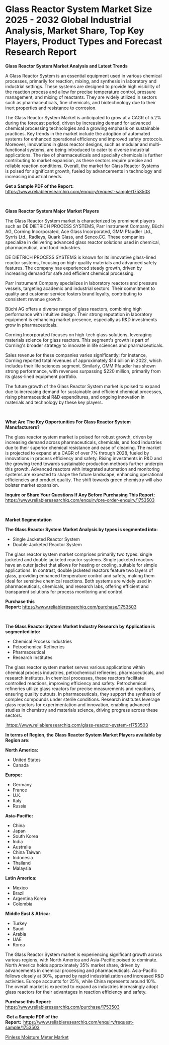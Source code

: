 <p><h1>Glass Reactor System Market Size 2025 - 2032 Global Industrial Analysis, Market Share, Top Key Players, Product Types and Forecast Research Report</h1></p><p><strong>Glass Reactor System Market Analysis and Latest Trends</strong></p>
<p><p>A Glass Reactor System is an essential equipment used in various chemical processes, primarily for reaction, mixing, and synthesis in laboratory and industrial settings. These systems are designed to provide high visibility of the reaction process and allow for precise temperature control, pressure management, and mixing of reactants. They are widely utilized in sectors such as pharmaceuticals, fine chemicals, and biotechnology due to their inert properties and resistance to corrosion.</p><p>The Glass Reactor System Market is anticipated to grow at a CAGR of 5.2% during the forecast period, driven by increasing demand for advanced chemical processing technologies and a growing emphasis on sustainable practices. Key trends in the market include the adoption of automated systems for enhanced operational efficiency and improved safety protocols. Moreover, innovations in glass reactor designs, such as modular and multi-functional systems, are being introduced to cater to diverse industrial applications. The rise of pharmaceuticals and specialty chemicals is further contributing to market expansion, as these sectors require precise and reliable reaction conditions. Overall, the market for Glass Reactor Systems is poised for significant growth, fueled by advancements in technology and increasing industrial needs.</p></p>
<p><strong>Get a Sample PDF of the Report:&nbsp;</strong> <a href="https://www.reliableresearchiq.com/enquiry/request-sample/1753503?utm_campaign=2468&utm_medium=2&utm_source=Github&utm_content=ia&utm_term=18022025&utm_id=glass-reactor-system">https://www.reliableresearchiq.com/enquiry/request-sample/1753503</a></p>
<p>&nbsp;</p>
<p><strong>Glass Reactor System Major Market Players</strong></p>
<p><p>The Glass Reactor System market is characterized by prominent players such as DE DIETRICH PROCESS SYSTEMS, Parr Instrument Company, Büchi AG, Corning Incorporated, Ace Glass Incorporated, GMM Pfaudler Ltd., Syrris Ltd., Radleys, Quark Glass, and Senco.CC. These companies specialize in delivering advanced glass reactor solutions used in chemical, pharmaceutical, and food industries.</p><p>DE DIETRICH PROCESS SYSTEMS is known for its innovative glass-lined reactor systems, focusing on high-quality materials and advanced safety features. The company has experienced steady growth, driven by increasing demand for safe and efficient chemical processing.</p><p>Parr Instrument Company specializes in laboratory reactors and pressure vessels, targeting academic and industrial sectors. Their commitment to quality and customer service fosters brand loyalty, contributing to consistent revenue growth.</p><p>Büchi AG offers a diverse range of glass reactors, combining high performance with intuitive design. Their strong reputation in laboratory equipment is enhancing market presence, especially as R&D investments grow in pharmaceuticals.</p><p>Corning Incorporated focuses on high-tech glass solutions, leveraging materials science for glass reactors. This segment's growth is part of Corning's broader strategy to innovate in life sciences and pharmaceuticals.</p><p>Sales revenue for these companies varies significantly; for instance, Corning reported total revenues of approximately $14 billion in 2022, which includes their life sciences segment. Similarly, GMM Pfaudler has shown strong performance, with revenues surpassing $220 million, primarily from its glass-lined equipment portfolio.</p><p>The future growth of the Glass Reactor System market is poised to expand due to increasing demand for sustainable and efficient chemical processes, rising pharmaceutical R&D expenditures, and ongoing innovation in materials and technology by these key players.</p></p>
<p>&nbsp;</p>
<p><strong>What Are The Key Opportunities For Glass Reactor System Manufacturers?</strong></p>
<p><p>The glass reactor system market is poised for robust growth, driven by increasing demand across pharmaceuticals, chemicals, and food industries due to their superior chemical resistance and ease of cleaning. The market is projected to expand at a CAGR of over 7% through 2028, fueled by innovations in process efficiency and safety. Rising investments in R&D and the growing trend towards sustainable production methods further underpin this growth. Advanced reactors with integrated automation and monitoring systems are expected to shape the future landscape, enhancing operational efficiencies and product quality. The shift towards green chemistry will also bolster market expansion.</p></p>
<p><strong>Inquire or Share Your Questions If Any Before Purchasing This Report:</strong> <a href="https://www.reliableresearchiq.com/enquiry/pre-order-enquiry/1753503?utm_campaign=2468&utm_medium=2&utm_source=Github&utm_content=ia&utm_term=18022025&utm_id=glass-reactor-system">https://www.reliableresearchiq.com/enquiry/pre-order-enquiry/1753503</a></p>
<p>&nbsp;</p>
<p><strong>Market Segmentation</strong></p>
<p><strong>The Glass Reactor System Market Analysis by types is segmented into:</strong></p>
<p><ul><li>Single Jacketed Reactor System</li><li>Double Jacketed Reactor System</li></ul></p>
<p><p>The glass reactor system market comprises primarily two types: single jacketed and double jacketed reactor systems. Single jacketed reactors have an outer jacket that allows for heating or cooling, suitable for simple applications. In contrast, double jacketed reactors feature two layers of glass, providing enhanced temperature control and safety, making them ideal for sensitive chemical reactions. Both systems are widely used in pharmaceuticals, chemicals, and research labs, offering efficient and transparent solutions for process monitoring and control.</p></p>
<p><strong>Purchase this Report:&nbsp;</strong><a href="https://www.reliableresearchiq.com/purchase/1753503?utm_campaign=2468&utm_medium=2&utm_source=Github&utm_content=ia&utm_term=18022025&utm_id=glass-reactor-system">https://www.reliableresearchiq.com/purchase/1753503</a></p>
<p>&nbsp;</p>
<p><strong>The Glass Reactor System Market Industry Research by Application is segmented into:</strong></p>
<p><ul><li>Chemical Process Industries</li><li>Petrochemical Refineries</li><li>Pharmaceutical</li><li>Research Institutes</li></ul></p>
<p><p>The glass reactor system market serves various applications within chemical process industries, petrochemical refineries, pharmaceuticals, and research institutes. In chemical processes, these reactors facilitate controlled reactions, improving efficiency and safety. Petrochemical refineries utilize glass reactors for precise measurements and reactions, ensuring quality outputs. In pharmaceuticals, they support the synthesis of complex compounds under sterile conditions. Research institutes leverage glass reactors for experimentation and innovation, enabling advanced studies in chemistry and materials science, driving progress across these sectors.</p></p>
<p><a href="https://www.reliableresearchiq.com/glass-reactor-system-r1753503?utm_campaign=2468&utm_medium=2&utm_source=Github&utm_content=ia&utm_term=18022025&utm_id=glass-reactor-system">&nbsp;https://www.reliableresearchiq.com/glass-reactor-system-r1753503</a></p>
<p><strong>In terms of Region, the Glass Reactor System Market Players available by Region are:</strong></p>
<p>
    <p> <strong> North America: </strong>
        <ul>
            <li>United States</li>
            <li>Canada</li>
        </ul>
        </p> 
    <p> <strong> Europe: </strong>
        <ul>
            <li>Germany</li>
            <li>France</li>
            <li>U.K.</li>
            <li>Italy</li>
            <li>Russia</li>
        </ul>
        </p> 
    <p> <strong> Asia-Pacific: </strong>
        <ul>
            <li>China</li>
            <li>Japan</li>
            <li>South Korea</li>
            <li>India</li>
            <li>Australia</li>
            <li>China Taiwan</li>
            <li>Indonesia</li>
            <li>Thailand</li>
            <li>Malaysia</li>
        </ul>
        </p> 
    <p> <strong> Latin America: </strong>
        <ul>
            <li>Mexico</li>
            <li>Brazil</li>
            <li>Argentina Korea</li>
            <li>Colombia</li>
        </ul>
        </p> 
    <p> <strong> Middle East & Africa: </strong>
        <ul>
            <li>Turkey</li>
            <li>Saudi</li>
            <li>Arabia</li>
            <li>UAE</li>
            <li>Korea</li>
        </ul>
    </p>
    </p>
<p><p>The Glass Reactor System market is experiencing significant growth across various regions, with North America and Asia-Pacific poised to dominate. North America holds approximately 35% market share, driven by advancements in chemical processing and pharmaceuticals. Asia-Pacific follows closely at 30%, spurred by rapid industrialization and increased R&D activities. Europe accounts for 25%, while China represents around 10%. The overall market is expected to expand as industries increasingly adopt glass reactors for their advantages in reaction efficiency and safety.</p></p>
<p><strong>Purchase this Report: </strong><a href="https://www.reliableresearchiq.com/purchase/1753503?utm_campaign=2468&utm_medium=2&utm_source=Github&utm_content=ia&utm_term=18022025&utm_id=glass-reactor-system">https://www.reliableresearchiq.com/purchase/1753503</a></p>
<p>&nbsp;<strong>Get a Sample PDF of the Report:&nbsp;&nbsp;</strong><a href="https://www.reliableresearchiq.com/enquiry/request-sample/1753503?utm_campaign=2468&utm_medium=2&utm_source=Github&utm_content=ia&utm_term=18022025&utm_id=glass-reactor-system">https://www.reliableresearchiq.com/enquiry/request-sample/1753503</a></p>
<p><strong></strong></p>
<p><p><a href="https://github.com/barnickclara79/Market-Research-Report-List-1/blob/main/pinless-moisture-meter-market.md?utm_campaign=2468&utm_medium=2&utm_source=Github&utm_content=ia&utm_term=18022025&utm_id=glass-reactor-system">Pinless Moisture Meter Market</a></p></p>